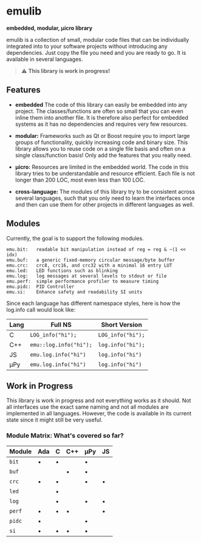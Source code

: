 # emulib 
**embedded, modular, μicro library**

emulib is a collection of small, modular code files that can be individually integrated into to your software projects without introducing any dependencies. Just copy the file you need and you are ready to go. It is available in several languages.

> :warning: **This library is work in progress!**


## Features


* **embedded** The code of this library can easily be embedded into any project. The classes/functions are often so small that you can even inline them into another file. It is therefore also perfect for embedded systems as it has no dependencies and requires very few resources. 

* **modular:** Frameworks such as Qt or Boost require you to import large groups of functionality, quickly increasing code and binary size. This library allows you to reuse code on a single file basis and often on a single class/function basis! Only add the features that you really need.

* **μicro:** Resources are limited in the embedded world. The code in this library tries to be understandable and resource efficient. Each file is not longer than 200 LOC, most even less than 100 LOC. 

* **cross-language:** The modules of this library try to be consistent across several languages, such that you only need to learn the interfaces once and then can use them for other projects in different languages as well.


## Modules
Currently, the goal is to support the following modules.

```
emu.bit:   readable bit manipulation instead of reg = reg & ~(1 << idx)
emu.buf:   a generic fixed-memory circular message/byte buffer
emu.crc:   crc8, crc16, and crc32 with a minimal 16 entry LUT
emu.led:   LED functions such as blinking
emu.log:   log messages at several levels to stdout or file
emu.perf:  simple performance profiler to measure timing
emu.pidc:  PID Controller
emu.si:    Enhance safety and readability SI units
```
<!-- emu.geo:   global positioning, e.g. bearing, haversine -->
<!-- emu.dsp:   digital signal processing, Kalman -->
<!-- emu.st:    statistics, (min,max,clamp) -->
<!-- emu.unify: some basic defines (min, max, clamp, Uint8, Int16, TRUE) -->

Since each language has different namespace styles, here is how the log.info call would look like:

| Lang | Full NS               |  Short Version   |
|------|-----------------------|------------------|
| C    | `LOG_info("hi");`     | `LOG_info("hi");` |
| C++  | `emu::log.info("hi");`| `log.info("hi");` |
| JS   | `emu.log.info("hi")`  | `log.info("hi")`  |
| μPy  | `emu.log.info("hi")`  | `log.info("hi")`  |



## Work in Progress
This library is work in progress and not everything works as it should. Not all interfaces use the exact same naming and not all modules are implemented in all languages. However, the code is available in its current state since it might still be very useful. 

### Module Matrix: What's covered so far?

| Module | Ada |  C  | C++ | μPy | JS  |
|--------|-----|-----|-----|-----|-----|
| `bit`  |  •  |  •  |     |  •  |     |
| `buf`  |     |     |  •  |  •  |     |
| `crc`  |  •  |  •  |     |  •  |  •  |
| `led`  |     |  •  |     |     |     | 
| `log`  |     |  •  |     |  •  |  •  |
| `perf` |  •  |  •  |  •  |     |  •  |
| `pidc` |  •  |     |     |  •  |     | 
| `si`   |  •  |  •  |  •  |  •  |     |




